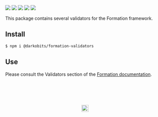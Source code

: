 [![][npm-img]][npm-url] [![][travis-img]][travis-url] [![][deps-img]][deps-url] [![][peer-deps-img]][peer-deps-url] [![][dev-deps-img]][dev-deps-url]

This package contains several validators for the Formation framework.

## Install

```bash
$ npm i @darkobits/formation-validators
```

## Use

Please consult the Validators section of the [Formation documentation](https://darkobits.gitbooks.io/formation/).

## &nbsp;
<p align="center">
  <br>
  <img width="22" height="22" src="https://cloud.githubusercontent.com/assets/441546/25318539/db2f4cf2-2845-11e7-8e10-ef97d91cd538.png">
</p>

[npm-img]: https://img.shields.io/npm/v/@darkobits/formation-validators.svg?style=flat-square
[npm-url]: https://www.npmjs.com/package/@darkobits/formation-validators

[travis-img]: https://img.shields.io/travis/darkobits/formation.svg?style=flat-square
[travis-url]: https://travis-ci.org/darkobits/formation

[deps-img]: https://david-dm.org/darkobits/formation/status.svg?path=packages/formation-validators&style=flat-square
[deps-url]: https://david-dm.org/darkobits/formation?path=packages/formation-validators

[peer-deps-img]: https://david-dm.org/darkobits/formation/peer-status.svg?path=packages/formation-validators&style=flat-square
[peer-deps-url]: https://david-dm.org/darkobits/formation?type=peer&path=packages/formation-validators

[dev-deps-img]: https://david-dm.org/darkobits/formation/dev-status.svg?path=packages/formation-validators&style=flat-square
[dev-deps-url]: https://david-dm.org/darkobits/formation?type=dev&path=packages/formation-validators

